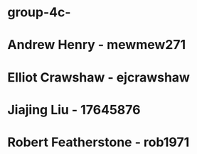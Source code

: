 # group-4c-
# Andrew Henry - mewmew271
# Elliot Crawshaw - ejcrawshaw
# Jiajing Liu - 17645876
# Robert Featherstone - rob1971
